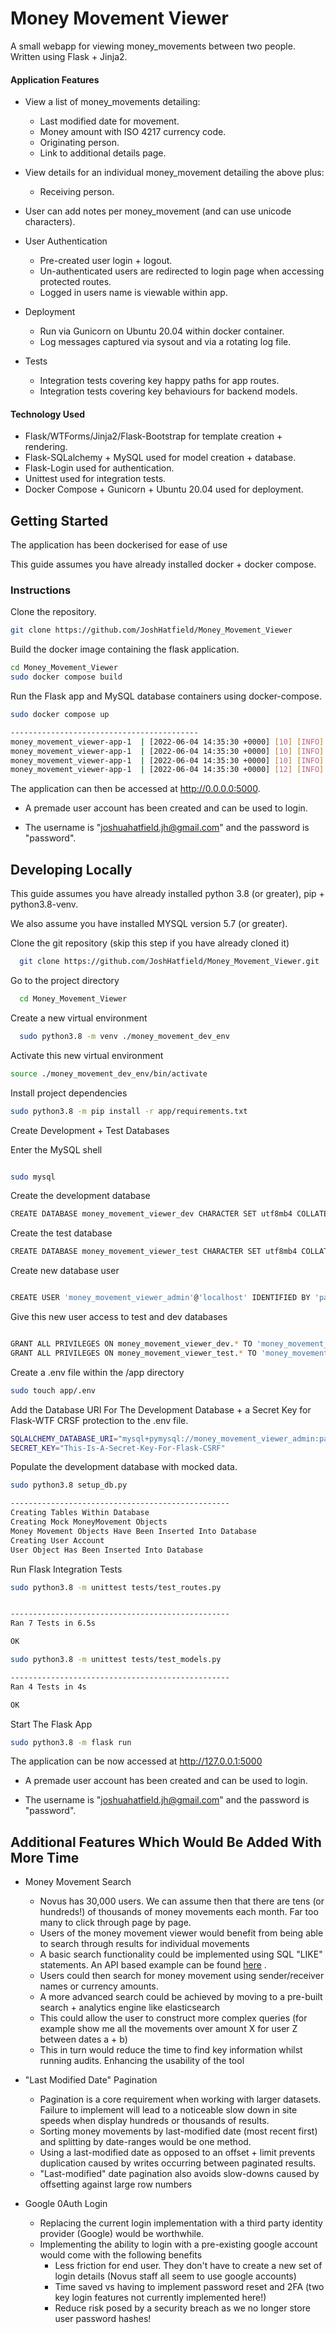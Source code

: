 # Money Movement Viewer

A small webapp for viewing money_movements between two people. Written using Flask + Jinja2.

#### Application Features

* View a list of money_movements detailing:
    * Last modified date for movement.
    * Money amount with ISO 4217 currency code.
    * Originating person.
    * Link to additional details page.

* View details for an individual money_movement detailing the above plus:
    * Receiving person.

* User can add notes per money_movement (and can use unicode characters).

* User Authentication
    * Pre-created user login + logout.
    * Un-authenticated users are redirected to login page when accessing protected routes.
    * Logged in users name is viewable within app.

* Deployment
    * Run via Gunicorn on Ubuntu 20.04 within docker container.
    * Log messages captured via sysout and via a rotating log file.

* Tests
    * Integration tests covering key happy paths for app routes.
    * Integration tests covering key behaviours for backend models.

#### Technology Used

* Flask/WTForms/Jinja2/Flask-Bootstrap for template creation + rendering.
* Flask-SQLalchemy + MySQL used for model creation + database.
* Flask-Login used for authentication.
* Unittest used for integration tests.
* Docker Compose + Gunicorn + Ubuntu 20.04 used for deployment.

## Getting Started

The application has been dockerised for ease of use

This guide assumes you have already installed docker + docker compose.

### Instructions

Clone the repository.

```bash
git clone https://github.com/JoshHatfield/Money_Movement_Viewer
```

Build the docker image containing the flask application.

```bash
cd Money_Movement_Viewer
sudo docker compose build
```

Run the Flask app and MySQL database containers using docker-compose.

```bash
sudo docker compose up

------------------------------------------
money_movement_viewer-app-1  | [2022-06-04 14:35:30 +0000] [10] [INFO] Starting gunicorn 20.1.0
money_movement_viewer-app-1  | [2022-06-04 14:35:30 +0000] [10] [INFO] Listening at: http://0.0.0.0:5000 (10)
money_movement_viewer-app-1  | [2022-06-04 14:35:30 +0000] [10] [INFO] Using worker: sync
money_movement_viewer-app-1  | [2022-06-04 14:35:30 +0000] [12] [INFO] Booting worker with pid: 12


```

The application can then be accessed at http://0.0.0.0:5000.

* A premade user account has been created and can be used to login.

* The username is "joshuahatfield.jh@gmail.com" and the password is "password".

## Developing Locally

This guide assumes you have already installed python 3.8 (or greater), pip + python3.8-venv.

We also assume you have installed MYSQL version 5.7 (or greater).

Clone the git repository (skip this step if you have already cloned it)

```bash
  git clone https://github.com/JoshHatfield/Money_Movement_Viewer.git
```

Go to the project directory

```bash
  cd Money_Movement_Viewer
```

Create a new virtual environment

```bash
  sudo python3.8 -m venv ./money_movement_dev_env
```

Activate this new virtual environment

```bash
source ./money_movement_dev_env/bin/activate
```

Install project dependencies

```bash
sudo python3.8 -m pip install -r app/requirements.txt
```

Create Development + Test Databases

Enter the MySQL shell

```bash

sudo mysql


```

Create the development database

```bash
CREATE DATABASE money_movement_viewer_dev CHARACTER SET utf8mb4 COLLATE utf8mb4_unicode_ci;
```

Create the test database

```bash
CREATE DATABASE money_movement_viewer_test CHARACTER SET utf8mb4 COLLATE utf8mb4_unicode_ci;
```

Create new database user

```bash

CREATE USER 'money_movement_viewer_admin'@'localhost' IDENTIFIED BY 'password';
```

Give this new user access to test and dev databases

```bash

GRANT ALL PRIVILEGES ON money_movement_viewer_dev.* TO 'money_movement_viewer_admin'@'localhost';
GRANT ALL PRIVILEGES ON money_movement_viewer_test.* TO 'money_movement_viewer_admin'@'localhost';
```

Create a .env file within the /app directory

```bash
sudo touch app/.env
```

Add the Database URI For The Development Database + a Secret Key for Flask-WTF CRSF protection to the .env file.

```bash
SQLALCHEMY_DATABASE_URI="mysql+pymysql://money_movement_viewer_admin:password@localhost:3306/money_movement_viewer_dev?charset=utf8mb4"
SECRET_KEY="This-Is-A-Secret-Key-For-Flask-CSRF"
```

Populate the development database with mocked data.

```bash
sudo python3.8 setup_db.py

-------------------------------------------------
Creating Tables Within Database
Creating Mock MoneyMovement Objects
Money Movement Objects Have Been Inserted Into Database
Creating User Account
User Object Has Been Inserted Into Database
```

Run Flask Integration Tests

```bash
sudo python3.8 -m unittest tests/test_routes.py


-------------------------------------------------
Ran 7 Tests in 6.5s

OK
```

```bash
sudo python3.8 -m unittest tests/test_models.py

-------------------------------------------------
Ran 4 Tests in 4s

OK

```

Start The Flask App

```bash
sudo python3.8 -m flask run
```

The application can be now accessed at http://127.0.0.1:5000

* A premade user account has been created and can be used to login.

* The username is "joshuahatfield.jh@gmail.com" and the password is "password".

## Additional Features Which Would Be Added With More Time

* Money Movement Search
    * Novus has 30,000 users. We can assume then that there are tens (or hundreds!) of thousands of money movements each
      month. Far too many to click through page by page.
    * Users of the money movement viewer would benefit from being able to search through results for individual
      movements
    * A basic search functionality could be implemented using SQL "LIKE" statements. An API based example can be
      found [here]("https://github.com/JoshHatfield/Covid19-Research-Paper-Viewer/blob/e4d6c70784e9ee57dc4980fc88cf4108cec82a67/search_api/app/routes/routes.py#L41)
      .
    * Users could then search for money movement using sender/receiver names or currency amounts.
    * A more advanced search could be achieved by moving to a pre-built search + analytics engine like elasticsearch
    * This could allow the user to construct more complex queries (for example show me all the movements over amount X
      for user Z between dates a + b)
    * This in turn would reduce the time to find key information whilst running audits. Enhancing the usability of the
      tool

* "Last Modified Date" Pagination
    * Pagination is a core requirement when working with larger datasets. Failure to implement will lead to a noticeable
      slow down in site speeds when display hundreds or thousands of results.
    * Sorting money movements by last-modified date (most recent first) and splitting by date-ranges would be one
      method.
    * Using a last-modified date as opposed to an offset + limit prevents duplication caused by writes occurring between
      paginated results.
    * "Last-modified" date pagination also avoids slow-downs caused by offsetting against large row numbers

* Google 0Auth Login
    * Replacing the current login implementation with a third party identity provider (Google) would be worthwhile.
    * Implementing the ability to login with a pre-existing google account would come with the following benefits
        * Less friction for end user. They don't have to create a new set of login details (Novus staff all seem to use
          google accounts)
        * Time saved vs having to implement password reset and 2FA (two key login features not currently implemented
          here!)
        * Reduce risk posed by a security breach as we no longer store user password hashes!